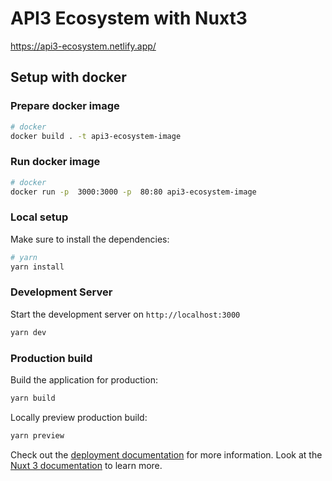 # API3 Ecosystem with Nuxt3

https://api3-ecosystem.netlify.app/

## Setup with docker

### Prepare docker image

```bash
# docker
docker build . -t api3-ecosystem-image

```

### Run docker image

```bash
# docker
docker run -p  3000:3000 -p  80:80 api3-ecosystem-image

```

### Local setup

Make sure to install the dependencies:

```bash
# yarn
yarn install

```

### Development Server

Start the development server on `http://localhost:3000`

```bash
yarn dev
```

### Production build

Build the application for production:

```bash
yarn build
```

Locally preview production build:

```bash
yarn preview
```

Check out the [deployment documentation](https://nuxt.com/docs/getting-started/deployment) for more information.
Look at the [Nuxt 3 documentation](https://nuxt.com/docs/getting-started/introduction) to learn more.
